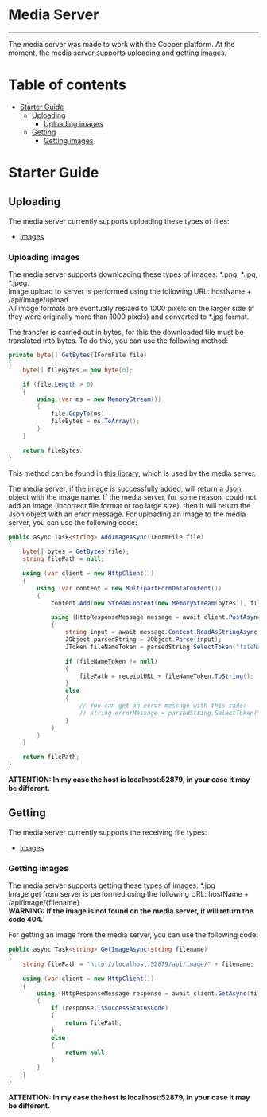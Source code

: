 # Media Server
-------------------------------

The media server was made to work with the Cooper platform. At the moment, the media server supports uploading and getting images.

# Table of contents

- [Starter Guide](#starter-guide)
  - [Uploading](#uploading)
    - [Uploading images](#uploading-images)
  - [Getting](#getting)
    - [Getting images](#getting-images)

# Starter Guide

## Uploading
The media server currently supports uploading these types of files:
- [images](#uploading-images)

### Uploading images
The media server supports downloading these types of images: *.png, *.jpg, *.jpeg.<br/>
Image upload to server is performed using the following URL: hostName + /api/image/upload<br/>
All image formats are eventually resized to 1000 pixels on the larger side (if they were originally more than 1000 pixels) and converted to *.jpg format.

The transfer is carried out in bytes, for this the downloaded file must be translated into bytes. To do this, you can use the following method:

```csharp
private byte[] GetBytes(IFormFile file)
{
    byte[] fileBytes = new byte[0];

    if (file.Length > 0)
    {
        using (var ms = new MemoryStream())
        {
            file.CopyTo(ms);
            fileBytes = ms.ToArray();
        }
    }

    return fileBytes;
}
```

This method can be found in [this library](https://github.com/vanmxpx/ISDPlatform/tree/master/Tools/MediaServer/Utility), which is used by the media server.

The media server, if the image is successfully added, will return a Json object with the image name. If the media server, for some reason, could not add an image (incorrect file format or too large size), then it will return the Json object with an error message. For uploading an image to the media server, you can use the following code:

```csharp 
public async Task<string> AddImageAsync(IFormFile file)
{
    byte[] bytes = GetBytes(file);
    string filePath = null;

    using (var client = new HttpClient())
    {
        using (var content = new MultipartFormDataContent())
        {
            content.Add(new StreamContent(new MemoryStream(bytes)), file.FileName, file.FileName);

            using (HttpResponseMessage message = await client.PostAsync("http://localhost:52879/api/image/upload", content))
            {
                string input = await message.Content.ReadAsStringAsync();
                JObject parsedString = JObject.Parse(input);
                JToken fileNameToken = parsedString.SelectToken("fileName");

                if (fileNameToken != null)
                {
                    filePath = receiptURL + fileNameToken.ToString();
                }
                else
                {
                    // You can get an error message with this code:
                    // string errorMessage = parsedString.SelectToken("errorMessage");
                }
            }
        }
    }

    return filePath;
}
```

**ATTENTION: In my case the host is localhost:52879, in your case it may be different.**

## Getting
The media server currently supports the receiving file types:
- [images](#getting-images)

### Getting images
The media server supports getting these types of images: *.jpg<br/>
Image get from server is performed using the following URL: hostName + /api/image/{filename}<br/>
**WARNING: If the image is not found on the media server, it will return the code 404.**

For getting an image from the media server, you can use the following code:

```csharp
public async Task<string> GetImageAsync(string filename)
{
    string filePath = "http://localhost:52879/api/image/" + filename;

    using (var client = new HttpClient())
    {
        using (HttpResponseMessage response = await client.GetAsync(filePath))
        {
            if (response.IsSuccessStatusCode)
            {
                return filePath;
            }
            else
            {
                return null;
            }
        }         
    }
}
```

**ATTENTION: In my case the host is localhost:52879, in your case it may be different.**
